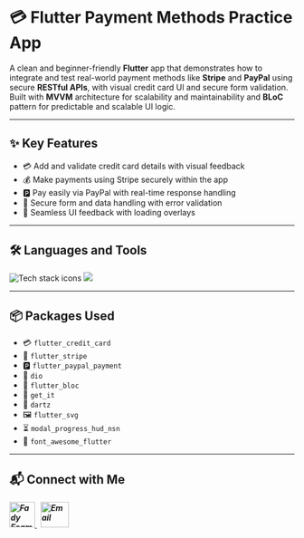 # 💳 Flutter Payment Methods Practice App

A clean and beginner-friendly **Flutter** app that demonstrates how to integrate and test real-world payment methods like **Stripe** and **PayPal** using secure **RESTful APIs**, with visual credit card UI and secure form validation.  
Built with **MVVM** architecture for scalability and maintainability and **BLoC** pattern for predictable and scalable UI logic.

---

## ✨ Key Features

- 💳 Add and validate credit card details with visual feedback  
- 💰 Make payments using Stripe securely within the app  
- 🅿️ Pay easily via PayPal with real-time response handling  
- 🔐 Secure form and data handling with error validation  
- 🔄 Seamless UI feedback with loading overlays  

---


## 🛠️ Languages and Tools

<p align="left"> 
        <img src="https://skillicons.dev/icons?i=flutter,dart,vscode,git,github" alt="Tech stack icons" />
        <img src="https://skillicons.dev/icons?i=postman" />
</p>

---

## 📦 Packages Used

- 💳 `flutter_credit_card` 
- 💸 `flutter_stripe`
- 🅿️ `flutter_paypal_payment` 
- 📡 `dio` 
- 🧠 `flutter_bloc`
- 🧰 `get_it` 
- 🎯 `dartz` 
- 🖼️ `flutter_svg` 
- ⏳ `modal_progress_hud_nsn` 
- 🌟 `font_awesome_flutter` 

---

## 📬 Connect with Me

<h5 align="left"> 
  <a href="https://www.linkedin.com/in/fady-esam/" target="_blank"> 
    <img src="https://raw.githubusercontent.com/rahuldkjain/github-profile-readme-generator/master/src/images/icons/Social/linked-in-alt.svg" alt="Fady Esam" height="45" width="45" /> 
  </a> 
  &nbsp;
  <a href="mailto:fady.esam.0101@gmail.com" target="_blank"> 
    <img src="https://cdn-icons-png.flaticon.com/512/732/732200.png" alt="Email" height="45" width="50" /> 
  </a> 
</h5>



